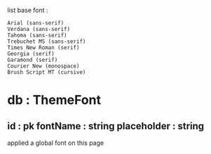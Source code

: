 list base font :

    Arial (sans-serif)
    Verdana (sans-serif)
    Tahoma (sans-serif)
    Trebuchet MS (sans-serif)
    Times New Roman (serif)
    Georgia (serif)
    Garamond (serif)
    Courier New (monospace)
    Brush Script MT (cursive)

db : 
ThemeFont
=================
id : pk
fontName : string
placeholder : string
--------------------

applied a global font on this page